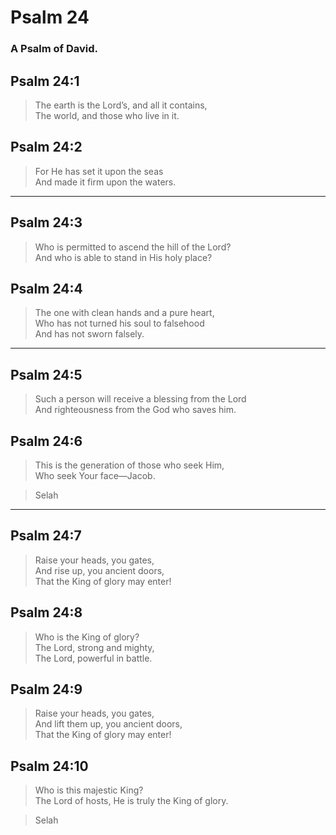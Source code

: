 # Psalm 24

### A Psalm of David.

## Psalm 24:1

> The earth is the Lord’s, and all it contains,  
> The world, and those who live in it.

## Psalm 24:2

> For He has set it upon the seas  
> And made it firm upon the waters.

---

## Psalm 24:3

> Who is permitted to ascend the hill of the Lord?  
> And who is able to stand in His holy place?

## Psalm 24:4

> The one with clean hands and a pure heart,  
> Who has not turned his soul to falsehood  
> And has not sworn falsely.

---

## Psalm 24:5

> Such a person will receive a blessing from the Lord  
> And righteousness from the God who saves him.

## Psalm 24:6

> This is the generation of those who seek Him,  
> Who seek Your face—Jacob.

> Selah

---

## Psalm 24:7

> Raise your heads, you gates,  
> And rise up, you ancient doors,  
> That the King of glory may enter!

## Psalm 24:8

> Who is the King of glory?  
> The Lord, strong and mighty,  
> The Lord, powerful in battle.

## Psalm 24:9

> Raise your heads, you gates,  
> And lift them up, you ancient doors,  
> That the King of glory may enter!

## Psalm 24:10

> Who is this majestic King?  
> The Lord of hosts, He is truly the King of glory.

> Selah
